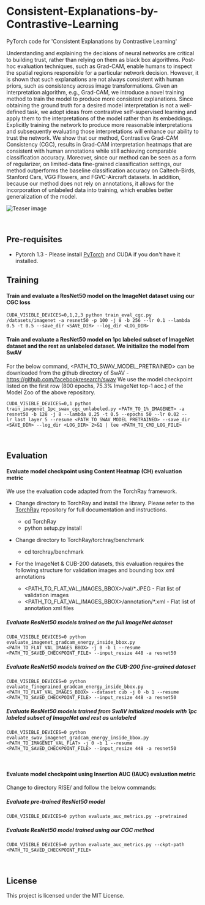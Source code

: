 # Consistent-Explanations-by-Contrastive-Learning
PyTorch code for 'Consistent Explanations by Contrastive Learning'


Understanding and explaining the decisions of neural networks are critical to building trust, rather than relying on them as black box algorithms. Post-hoc evaluation techniques, such as Grad-CAM, enable humans to inspect the spatial regions responsible for a particular network decision. However, it is shown that such explanations are not always consistent with human priors, such as consistency across image transformations. Given an interpretation algorithm, e.g., Grad-CAM, we introduce a novel training method to train the model to produce more consistent explanations. Since obtaining the ground truth for a desired model interpretation is not a well-defined task, we adopt ideas from contrastive self-supervised learning and apply them to the interpretations of the model rather than its embeddings. Explicitly training the network to produce more reasonable interpretations and subsequently evaluating those interpretations will enhance our ability to trust the network. We show that our method, Contrastive Grad-CAM Consistency (CGC), results in Grad-CAM interpretation heatmaps that are consistent with human annotations while still achieving comparable classification accuracy. Moreover, since our method can be seen as a form of regularizer, on limited-data fine-grained classification settings, our method outperforms the baseline classification accuracy on Caltech-Birds, Stanford Cars, VGG Flowers, and FGVC-Aircraft datasets. In addition, because our method does not rely on annotations, it allows for the incorporation of unlabeled data into training, which enables better generalization of the model.

![Teaser image][teaser]

<br/>

## Pre-requisites
- Pytorch 1.3 - Please install [PyTorch](https://pytorch.org/get-started/locally/) and CUDA if you don't have it installed. 

## Training

#### Train and evaluate a ResNet50 model on the ImageNet dataset using our CGC loss
```
CUDA_VISIBLE_DEVICES=0,1,2,3 python train_eval_cgc.py /datasets/imagenet -a resnet50 -p 100 -j 8 -b 256 --lr 0.1 --lambda 0.5 -t 0.5 --save_dir <SAVE_DIR> --log_dir <LOG_DIR>
```

#### Train and evaluate a ResNet50 model on 1pc labeled subset of ImageNet dataset and the rest as unlabeled dataset. We initialize the model from SwAV
For the below command, <PATH_TO_SWAV_MODEL_PRETRAINED> can be downloaded from the github directory of SwAV - https://github.com/facebookresearch/swav
We use the model checkpoint listed on the first row (800 epochs, 75.3% ImageNet top-1 acc.) of the Model Zoo of the above repository.

```
CUDA_VISIBLE_DEVICES=0,1 python train_imagenet_1pc_swav_cgc_unlabeled.py <PATH_TO_1%_IMAGENET> -a resnet50 -b 128 -j 8 --lambda 0.25 -t 0.5 --epochs 50 --lr 0.02 --lr_last_layer 5 --resume <PATH_TO_SWAV_MODEL_PRETRAINED> --save_dir <SAVE_DIR> --log_dir <LOG_DIR> 2>&1 | tee <PATH_TO_CMD_LOG_FILE>
```

<br/>

## Evaluation

#### Evaluate model checkpoint using Content Heatmap (CH) evaluation metric
We use the evaluation code adapted from the TorchRay framework.
* Change directory to TorchRay and install the library. Please refer to the [TorchRay](https://github.com/facebookresearch/TorchRay) repository for full documentation and instructions.
    * cd TorchRay
    * python setup.py install

* Change directory to TorchRay/torchray/benchmark
    * cd torchray/benchmark

* For the ImageNet & CUB-200 datasets, this evaluation requires the following structure for validation images and bounding box xml annotations
    * <PATH_TO_FLAT_VAL_IMAGES_BBOX>/val/*.JPEG - Flat list of validation images
    * <PATH_TO_FLAT_VAL_IMAGES_BBOX>/annotation/*.xml - Flat list of annotation xml files

##### Evaluate ResNet50 models trained on the full ImageNet dataset
```
CUDA_VISIBLE_DEVICES=0 python evaluate_imagenet_gradcam_energy_inside_bbox.py <PATH_TO_FLAT_VAL_IMAGES_BBOX> -j 0 -b 1 --resume <PATH_TO_SAVED_CHECKPOINT_FILE> --input_resize 448 -a resnet50
```

##### Evaluate ResNet50 models trained on the CUB-200 fine-grained dataset
```
CUDA_VISIBLE_DEVICES=0 python evaluate_finegrained_gradcam_energy_inside_bbox.py <PATH_TO_FLAT_VAL_IMAGES_BBOX> --dataset cub -j 0 -b 1 --resume <PATH_TO_SAVED_CHECKPOINT_FILE> --input_resize 448 -a resnet50
```

##### Evaluate ResNet50 models trained from SwAV initialized models with 1pc labeled subset of ImageNet and rest as unlabeled
```
CUDA_VISIBLE_DEVICES=0 python evaluate_swav_imagenet_gradcam_energy_inside_bbox.py <PATH_TO_IMAGENET_VAL_FLAT> -j 0 -b 1 --resume <PATH_TO_SAVED_CHECKPOINT_FILE> --input_resize 448 -a resnet50
```

<br/>

#### Evaluate model checkpoint using Insertion AUC (IAUC) evaluation metric
Change to directory RISE/ and follow the below commands:

##### Evaluate pre-trained ResNet50 model
```
CUDA_VISIBLE_DEVICES=0 python evaluate_auc_metrics.py --pretrained
```

##### Evaluate ResNet50 model trained using our CGC method
```
CUDA_VISIBLE_DEVICES=0 python evaluate_auc_metrics.py --ckpt-path <PATH_TO_SAVED_CHECKPOINT_FILE>
```

<br/>

## License
This project is licensed under the MIT License.

[teaser]: https://github.com/UMBCvision/Consistent-Explanations-by-Contrastive-Learning/blob/main/misc/teaser_image.png
